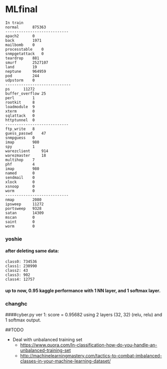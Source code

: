 # MLfinal
	In train
	normal		875363
	----------------------------
	apach2		0
	back 		1971
	mailbomb 	0
	processtable 	0
	snmpgetattack 	0
	teardrop 	881
	smurf 		2527107
	land 		19
	neptune 	964959
	pod 		244
	udpstorm 	0
	-----------------------------
	ps 		11272
	buffer_overflow 25
	perl 		1
	rootkit 	8
	loadmodule 	9	
	xterm 		0
	sqlattack 	0
	httptunnel 	0
	----------------------------
	ftp_write 	8
	guess_passwd 	47
	snmpguess 	0
	imap 		980
	spy 		1
	warezclient 	914
	warezmaster 	18
	multihop 	7
	phf 		4
	imap 		980
	named 		0
	sendmail 	0
	xlock 		0
	xsnoop 		0
	worm 		0
	----------------------------
	nmap 		2080
	ipsweep 	11272
	portsweep 	9328
	satan 		14309
	mscan 		0
	saint 		0
	worm 		0
### yoshie
#### after deleting same data:	
	class0: 734536
	class1: 230990
	class2: 43
	class3: 902
	class4: 12757
#### up to now, 0.95 kaggle performance with 1 NN layer, and 1 softmax layer. 

### changhc
####cyber.py
	ver 1:
	score = 0.95682 using 2 layers (32, 32) (relu, relu) and 1 softmax output.

##TODO
* Deal with unbalanced training set
	* https://www.quora.com/In-classification-how-do-you-handle-an-unbalanced-training-set
	* http://machinelearningmastery.com/tactics-to-combat-imbalanced-classes-in-your-machine-learning-dataset/
